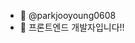 - 👋 @parkjooyoung0608
- 🌱 프론트엔드 개발자입니다!!

<!---
parkjooyoung0608/parkjooyoung0608 is a ✨ special ✨ repository because its `README.md` (this file) appears on your GitHub profile.
You can click the Preview link to take a look at your changes.
--->
